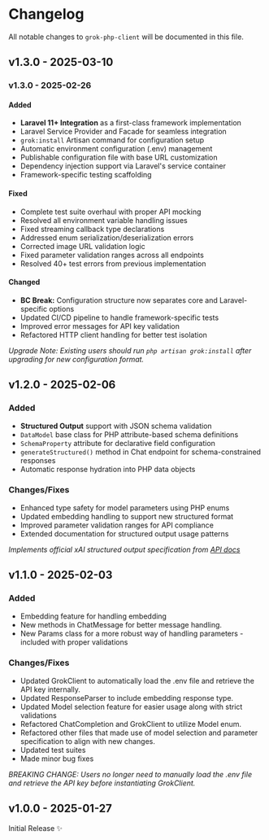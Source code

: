 # Changelog

All notable changes to `grok-php-client` will be documented in this file.

## v1.3.0 - 2025-03-10

### v1.3.0 - 2025-02-26

#### Added

- **Laravel 11+ Integration** as a first-class framework implementation
- Laravel Service Provider and Facade for seamless integration
- `grok:install` Artisan command for configuration setup
- Automatic environment configuration (.env) management
- Publishable configuration file with base URL customization
- Dependency injection support via Laravel's service container
- Framework-specific testing scaffolding

#### Fixed

- Complete test suite overhaul with proper API mocking
- Resolved all environment variable handling issues
- Fixed streaming callback type declarations
- Addressed enum serialization/deserialization errors
- Corrected image URL validation logic
- Fixed parameter validation ranges across all endpoints
- Resolved 40+ test errors from previous implementation

#### Changed

- **BC Break:** Configuration structure now separates core and Laravel-specific options
- Updated CI/CD pipeline to handle framework-specific tests
- Improved error messages for API key validation
- Refactored HTTP client handling for better test isolation

*Upgrade Note: Existing users should run `php artisan grok:install` after upgrading for new configuration format.*

## v1.2.0 - 2025-02-06

### Added

- **Structured Output** support with JSON schema validation
- `DataModel` base class for PHP attribute-based schema definitions
- `SchemaProperty` attribute for declarative field configuration
- `generateStructured()` method in Chat endpoint for schema-constrained responses
- Automatic response hydration into PHP data objects

### Changes/Fixes

- Enhanced type safety for model parameters using PHP enums
- Updated embedding handling to support new structured format
- Improved parameter validation ranges for API compliance
- Extended documentation for structured output usage patterns

*Implements official xAI structured output specification from [API docs](https://docs.x.ai/docs/guides/structured-outputs)*

## v1.1.0 - 2025-02-03

### Added

- Embedding feature for handling embedding
- New methods in ChatMessage for better message handling.
- New Params class for a more robust way of handling parameters - included with proper validations

### Changes/Fixes

- Updated GrokClient to automatically load the .env file and retrieve the API key internally.
- Updated ResponseParser to include embedding response type.
- Updated Model selection feature for easier usage along with strict validations
- Refactored ChatCompletion and GrokClient to utilize Model enum.
- Refactored other files that made use of model selection and parameter specification to align with new changes.
- Updated test suites
- Made minor bug fixes

*BREAKING CHANGE: Users no longer need to manually load the .env file and retrieve the API key before instantiating GrokClient.*

## v1.0.0 - 2025-01-27

Initial Release ✨
